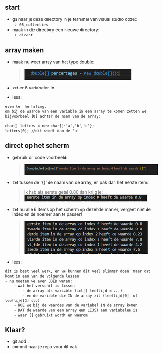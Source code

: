 
    
## start

- ga naar je deze directory in je terminal van visual studio code::
    - `05_collecties`
- maak in die directory een nieuwe directory:
    - `direct`

## array maken

- maak nu weer array van het type double:
    > ![](img/perc.PNG)
- zet er 6 variabelen in

- lees:
```
even ter herhaling:
om bij de waarde van een variable in een array te komen zetten we bijvoorbeel [0] achter de naam van de array:

char[] letters = new char[]{'a','b','c'};
letters[0]; //dit wordt dan de 'a'
```

## direct op het scherm

- gebruik dit code voorbeeld:
    > ![](img/directopscherm.PNG)
- zet tussen de '{}' de naam van de array, en pak dan het eerste item:
    > ik heb als eerste getal  0.80 dan krijg je:
    > ![](img/eersteitem.PNG)

- zet nu alle 6 items op het scherm op dezelfde manier, vergeet niet de index en de noemer aan te passen!
    > ![](img/lijstjeindexen.PNG)

- lees:
```
dit is best veel werk, en we kunnen dit veel slimmer doen, maar dat komt in een van de volgende lessen
- nu moeten we even GOED weten:
    - wat het verschil is tussen
        - de array als variable (int[] leeftijd = ...)
        - en de variable die IN de array zit (leeftijd[0], of leeftijd[2] etc)
    - HOE we bij de waardes van de variabel IN de array komen
    - DAT de waarde van een array een LIJST aan variabelen is
    - waar [] gebruikt wordt en waarom
```
## Klaar?

- git add .
- commit naar je repo voor dit vak
